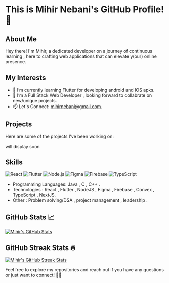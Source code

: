 # This is Mihir Nebani's GitHub Profile! 👋

## About Me 

Hey there! I'm Mihir, a dedicated developer on a journey of continuous learning , here to crafting web applications that can elevate y(our) online presence.

## My Interests 

- 🌱 I’m currently learning Flutter for developing android and IOS apks.
- 💼 I’m a Full Stack Web Developer , looking forward to collabrate on new/unique projects.
- 📫 Let's Connect: mihirnebani@gmail.com.

## Projects 

Here are some of the projects I've been working on:

will display soon

## Skills 

![React](https://img.icons8.com/color/48/000000/react-native.png) ![Flutter](https://img.icons8.com/color/48/000000/flutter.png) ![Node.js](https://img.icons8.com/color/48/000000/nodejs.png) ![Figma](https://img.icons8.com/color/48/000000/figma.png) ![Firebase](https://img.icons8.com/color/48/000000/firebase.png) ![TypeScript](https://img.icons8.com/color/48/000000/typescript.png) 


- Programming Languages: Java , C , C++ .
- Technologies : React , Flutter , NodeJS , Figma , Firebase , Convex , TypeScript , NextJS.
- Other : Problem solving/DSA , project management , leadership .

## GitHub Stats 📈

[![Mihir's GitHub Stats](https://github-readme-stats.vercel.app/api?username=mihir-n25&show_icons=true&theme=tokyonight)](https://github.com/anuraghazra/github-readme-stats)

## GitHub Streak Stats 🔥

[![Mihir's GitHub Streak Stats](https://github-readme-streak-stats.herokuapp.com/?user=mihir-n25&theme=cobalt)](https://github.com/DenverCoder1/github-readme-streak-stats)

Feel free to explore my repositories and reach out if you have any questions or just want to connect! 🤌🏻

